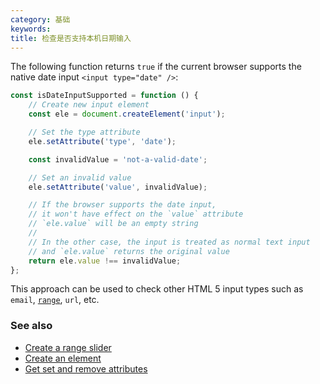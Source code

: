 ```yaml
---
category: 基础
keywords:
title: 检查是否支持本机日期输入
---
```


The following function returns `true` if the current browser supports the native date input `<input type="date" />`:

```js
const isDateInputSupported = function () {
    // Create new input element
    const ele = document.createElement('input');

    // Set the type attribute
    ele.setAttribute('type', 'date');

    const invalidValue = 'not-a-valid-date';

    // Set an invalid value
    ele.setAttribute('value', invalidValue);

    // If the browser supports the date input,
    // it won't have effect on the `value` attribute
    // `ele.value` will be an empty string
    //
    // In the other case, the input is treated as normal text input
    // and `ele.value` returns the original value
    return ele.value !== invalidValue;
};
```

This approach can be used to check other HTML 5 input types such as `email`, [`range`](/create-a-range-slider), `url`, etc.

### See also

-   [Create a range slider](/create-a-range-slider)
-   [Create an element](/create-an-element)
-   [Get set and remove attributes](/get-set-and-remove-attributes)
